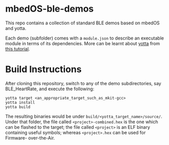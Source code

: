 # mbedOS-ble-demos
This repo contains a collection of standard BLE demos based on mbedOS and
yotta.

Each demo (subfolder) comes with a `module.json` to describe an executable
module in terms of its dependencies. More can be learnt about
[yotta](https://github.com/ARMmbed/yotta) from [this
tutorial](http://docs.yottabuild.org/tutorial/tutorial.html).

Build Instructions
==================

After cloning this repository, switch to any of the demo subdirectories, say
BLE_HeartRate, and execute the following:

```Shell
yotta target <an_appropriate_target_such_as_mkit-gcc>
yotta install
yotta build
```

The resulting binaries would be under `build/<yotta_target_name>/source/`.
Under that folder, the file called `<project>-combined.hex` is the one which
can be flashed to the target; the file called `<project>` is an ELF binary
containing useful symbols; whereas `<project>.hex` can be used for Firmware-
over-the-Air.
